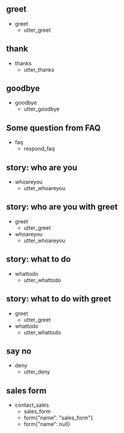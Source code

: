 ## greet
* greet
  - utter_greet

## thank
* thanks
  - utter_thanks

## goodbye
* goodbye
  - utter_goodbye
  
## Some question from FAQ
* faq
    - respond_faq
    
## story: who are you
* whoareyou
    - utter_whoareyou
    
## story: who are you with greet
* greet
    - utter_greet
* whoareyou
    - utter_whoareyou
    
## story: what to do
* whattodo
    - utter_whattodo
    
## story: what to do with greet
* greet
    - utter_greet
* whattodo
    - utter_whattodo
    
## say no 
* deny
    - utter_deny
    
## sales form
* contact_sales
    - sales_form                   <!--运行sales_form Action-->
    - form{"name": "sales_form"}   <!--激活这个form-->
    - form{"name": null}           <!--停用这个form-->
